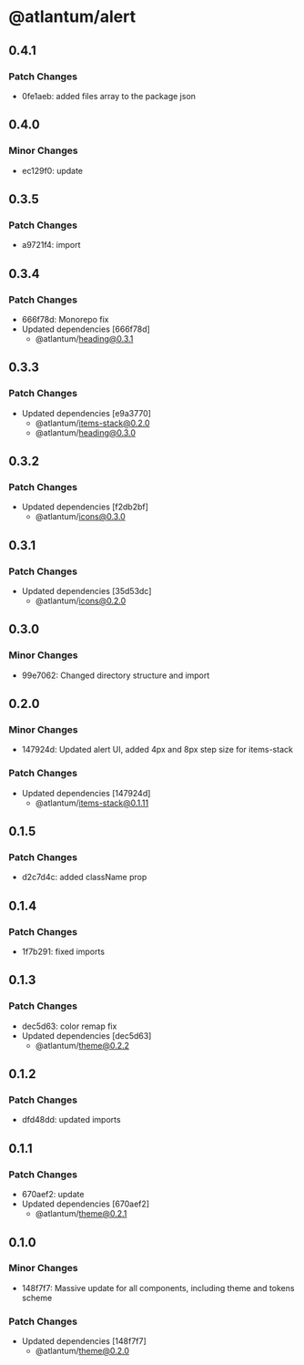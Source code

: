 # @atlantum/alert

## 0.4.1

### Patch Changes

-   0fe1aeb: added files array to the package json

## 0.4.0

### Minor Changes

-   ec129f0: update

## 0.3.5

### Patch Changes

-   a9721f4: import

## 0.3.4

### Patch Changes

-   666f78d: Monorepo fix
-   Updated dependencies [666f78d]
    -   @atlantum/heading@0.3.1

## 0.3.3

### Patch Changes

-   Updated dependencies [e9a3770]
    -   @atlantum/items-stack@0.2.0
    -   @atlantum/heading@0.3.0

## 0.3.2

### Patch Changes

-   Updated dependencies [f2db2bf]
    -   @atlantum/icons@0.3.0

## 0.3.1

### Patch Changes

-   Updated dependencies [35d53dc]
    -   @atlantum/icons@0.2.0

## 0.3.0

### Minor Changes

-   99e7062: Changed directory structure and import

## 0.2.0

### Minor Changes

-   147924d: Updated alert UI, added 4px and 8px step size for items-stack

### Patch Changes

-   Updated dependencies [147924d]
    -   @atlantum/items-stack@0.1.11

## 0.1.5

### Patch Changes

-   d2c7d4c: added className prop

## 0.1.4

### Patch Changes

-   1f7b291: fixed imports

## 0.1.3

### Patch Changes

-   dec5d63: color remap fix
-   Updated dependencies [dec5d63]
    -   @atlantum/theme@0.2.2

## 0.1.2

### Patch Changes

-   dfd48dd: updated imports

## 0.1.1

### Patch Changes

-   670aef2: update
-   Updated dependencies [670aef2]
    -   @atlantum/theme@0.2.1

## 0.1.0

### Minor Changes

-   148f7f7: Massive update for all components, including theme and tokens scheme

### Patch Changes

-   Updated dependencies [148f7f7]
    -   @atlantum/theme@0.2.0
